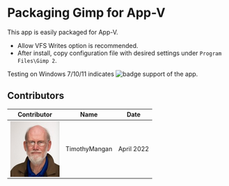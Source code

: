# Packaging Gimp for App-V

This app is easily packaged for App-V.

* Allow VFS Writes option is recommended.
* After install, copy configuration file with desired settings under `Program Files\Gimp 2`.


Testing on Windows 7/10/11 indicates ![badge](https://img.shields.io/badge/-Full%20Fidelity-brightgreen?style=for-the-badge) support of the app.


## Contributors

| Contributor | Name | Date |
|----|----|----|
| [<img src="/media/Contributors/TimMangan.jpg" align="left" Height="128" />](/media/Contributors/TimMangan.jpg) | TimothyMangan | April 2022 |

